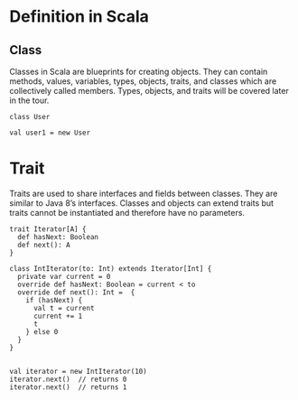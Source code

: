# Definition in Scala
## Class
Classes in Scala are blueprints for creating objects. They can contain methods, values, variables, types, objects, traits, and classes which are collectively called members. Types, objects, and traits will be covered later in the tour.
```
class User

val user1 = new User
```

# Trait
Traits are used to share interfaces and fields between classes. They are similar to Java 8’s interfaces. Classes and objects can extend traits but traits cannot be instantiated and therefore have no parameters.

```
trait Iterator[A] {
  def hasNext: Boolean
  def next(): A
}

class IntIterator(to: Int) extends Iterator[Int] {
  private var current = 0
  override def hasNext: Boolean = current < to
  override def next(): Int =  {
    if (hasNext) {
      val t = current
      current += 1
      t
    } else 0
  }
}


val iterator = new IntIterator(10)
iterator.next()  // returns 0
iterator.next()  // returns 1
```

